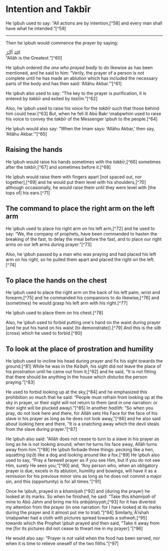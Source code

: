



# Intention and Takbīr

He \pbuh used to say: “All actions are by intention,[^58] and every man shall have what he intended.”[^59]

---

Then he \pbuh would commence the prayer by saying:

<div lang="ar">اَللهُ أَكْبَرُ</div>  
“Allāh is the Greatest.”[^60]

He \pbuh ordered _the one who prayed badly_ to do likewise as has been mentioned, and he said to him: “Verily, the prayer of a person is not complete until he has made an ablution which has included the necessary parts of the body and has then said: ‘Allāhu Akbar.’”[^61]

He \pbuh also used to say: “The key to the prayer is purification, it is entered by _takbīr_ and exited by _taslīm_.”[^62]

Also, he \pbuh used to raise his voice for the _takbīr_ such that those behind him could hear.[^63] But, when he fell ill Abū Bakr \mabpwhim used to raise his voice to convey the _takbīr_ of the Messenger \pbuh to the people.[^64]

He \pbuh would also say: “When the Imam says: ‘Allāhu Akbar,’ then say, ‘Allāhu Akbar.’”[^65]

## Raising the hands

He \pbuh would raise his hands sometimes with the _takbīr_,[^66] sometimes after the _takbīr_,[^67] and sometimes before it.[^68]

He \pbuh would raise them with fingers apart [not spaced out, nor together],[^69] and he would put them level with his shoulders,[^70] although occasionally, he would raise them until they were level with [the tops of] his ears.[^71]

## The command to place the right arm on the left arm

He \pbuh used to place his right arm on his left arm,[^72] and he used to say: “We, the company of prophets, have been commanded to hasten the breaking of the fast, to delay the meal before the fast, and to place our right arms on our left arms during prayer.”[^73]

Also, he \pbuh passed by a man who was praying and had placed his left arm on his right, so he pulled them apart and placed the right on the left.[^74]

## To place the hands on the chest

He \pbuh used to place the right arm on the back of his left palm, wrist and forearm,[^75] and he commanded his companions to do likewise,[^76] and (sometimes) he would grasp his left arm with his right.[^77]

He \pbuh used to place them on his chest.[^78]

Also, he \pbuh used to forbid putting one's hand on the waist during prayer [and he put his hand on his waist (to demonstrate)].[^79] And this is the _silb_ (cross) which he used to forbid.[^80]

## To look at the place of prostration and humility

He \pbuh used to incline his head during prayer and fix his sight towards the ground.[^81] While he was in the _Kaʿbah_, his sight did not leave the place of his prostration until he came out from it;[^82] and he said, “It is not fitting that there should be anything in the house which disturbs the person praying.”[^83]

He used to forbid looking up at the sky,[^84] and he emphasized this prohibition so much that he said: “People must refrain from looking up at the sky in prayer, or their sight will not return to them (and in one narration: or their sight will be plucked away).”[^85] In another _ḥadīth_: “So when you pray, do not look here and there, for Allāh sets His Face for the face of his slave in his prayer as long as he does not look away,”[^86] and he also said about looking here and there, “It is a snatching away which the devil steals from the slave during prayer.”[^87]

He \pbuh also said: “Allāh does not cease to turn to a slave in his prayer as long as he is not looking around; when he turns his face away, Allāh turns away from him.”[^88] He \pbuh forbade three things: pecking like a hen, squatting (_iqʿā_) like a dog and looking around like a fox.[^89] He \pbuh also used to say, “Pray a farewell prayer as if you see Him, but if you do not see Him, surely He sees you;”[^90] and, “Any person who, when an obligatory prayer is due, excels in its ablution, humility and bowings, will have it as a remission for his previous minor sins as long as he does not commit a major sin, and this (opportunity) is for all times.”[^91]

Once he \pbuh, prayed in a _khamīṣah_ [^92] and (during the prayer) he looked at its marks. So when he finished, he said: “Take this _khamīṣah_ of mine to Abū Jahm and bring me his _anbijāniyyah_,[^93] for it has diverted my attention from the prayer (in one narration: for I have looked at its marks during the prayer and it almost put me to trial).”[^94] Similarly,ʿĀʾishah \mabpwher had a cloth with pictures spread towards a _sahwah_,[^95] towards which the Prophet \pbuh prayed and then said, “Take it away from me [for its pictures did not cease to thwart me in my prayer].”[^96]

He would also say: “Prayer is not valid when the food has been served, nor when it is time to relieve oneself of the two filths.”[^97]


